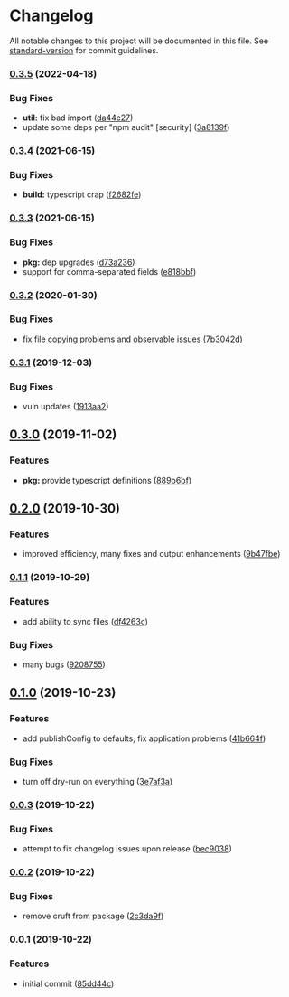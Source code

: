 # Changelog

All notable changes to this project will be documented in this file. See [standard-version](https://github.com/conventional-changelog/standard-version) for commit guidelines.

### [0.3.5](https://github.com/boneskull/sync-monorepo-packages/compare/v0.3.4...v0.3.5) (2022-04-18)

### Bug Fixes

- **util:** fix bad import ([da44c27](https://github.com/boneskull/sync-monorepo-packages/commit/da44c27bfadedcc9d66e47535435a6b91adc893e))
- update some deps per "npm audit" [security] ([3a8139f](https://github.com/boneskull/sync-monorepo-packages/commit/3a8139ff677667ced37a9d3b9366fb2a2560c1a0))

### [0.3.4](https://github.com/boneskull/sync-monorepo-packages/compare/v0.3.3...v0.3.4) (2021-06-15)

### Bug Fixes

- **build:** typescript crap ([f2682fe](https://github.com/boneskull/sync-monorepo-packages/commit/f2682fe497774576f14daebb6c055852fe93d3a1))

### [0.3.3](https://github.com/boneskull/sync-monorepo-packages/compare/v0.3.2...v0.3.3) (2021-06-15)

### Bug Fixes

- **pkg:** dep upgrades ([d73a236](https://github.com/boneskull/sync-monorepo-packages/commit/d73a23696331d328f5f10ab59022dc37febbeaeb))
- support for comma-separated fields ([e818bbf](https://github.com/boneskull/sync-monorepo-packages/commit/e818bbfca226b502a3d01148c4dcd8b89b751604))

### [0.3.2](https://github.com/boneskull/sync-monorepo-packages/compare/v0.3.1...v0.3.2) (2020-01-30)

### Bug Fixes

- fix file copying problems and observable issues ([7b3042d](https://github.com/boneskull/sync-monorepo-packages/commit/7b3042d54bb150cdb8954d5dfd2ed51cb49b4201))

### [0.3.1](https://github.com/boneskull/sync-monorepo-packages/compare/v0.3.0...v0.3.1) (2019-12-03)

### Bug Fixes

- vuln updates ([1913aa2](https://github.com/boneskull/sync-monorepo-packages/commit/1913aa2da41ba6b72448f73da85b0fd4c515ea35))

## [0.3.0](https://github.com/boneskull/sync-monorepo-packages/compare/v0.2.0...v0.3.0) (2019-11-02)

### Features

- **pkg:** provide typescript definitions ([889b6bf](https://github.com/boneskull/sync-monorepo-packages/commit/889b6bf82baa45dc3b71a89b04c3ef1148bb594a))

## [0.2.0](https://github.com/boneskull/sync-monorepo-packages/compare/v0.1.1...v0.2.0) (2019-10-30)

### Features

- improved efficiency, many fixes and output enhancements ([9b47fbe](https://github.com/boneskull/sync-monorepo-packages/commit/9b47fbe29e5d0223ff84f657300aa4bbafa737cd))

### [0.1.1](https://github.com/boneskull/sync-monorepo-packages/compare/v0.1.0...v0.1.1) (2019-10-29)

### Features

- add ability to sync files ([df4263c](https://github.com/boneskull/sync-monorepo-packages/commit/df4263cf697ac178eb38bfe352f51da3a5516379))

### Bug Fixes

- many bugs ([9208755](https://github.com/boneskull/sync-monorepo-packages/commit/920875509c4b316b51c9682d6eafa815c399037b))

## [0.1.0](https://github.com/boneskull/sync-monorepo-packages/compare/v0.0.3...v0.1.0) (2019-10-23)

### Features

- add publishConfig to defaults; fix application problems ([41b664f](https://github.com/boneskull/sync-monorepo-packages/commit/41b664f554a61b79f645e203772b9b1d765b601a))

### Bug Fixes

- turn off dry-run on everything ([3e7af3a](https://github.com/boneskull/sync-monorepo-packages/commit/3e7af3ac2bd4716c287108d8aaa44d292bacb84f))

### [0.0.3](https://github.com/boneskull/sync-monorepo-packages/compare/v0.0.2...v0.0.3) (2019-10-22)

### Bug Fixes

- attempt to fix changelog issues upon release ([bec9038](https://github.com/boneskull/sync-monorepo-packages/commit/bec903859b0a7291468813d0c76987018600e5e3))

### [0.0.2](https://github.com/boneskull/sync-monorepo-packages/compare/v0.0.1...v0.0.2) (2019-10-22)

### Bug Fixes

- remove cruft from package ([2c3da9f](https://github.com/boneskull/sync-monorepo-packages/commit/2c3da9f1085b338c3199e5cc5c98923cb293f2b2))

### 0.0.1 (2019-10-22)

### Features

- initial commit ([85dd44c](https://github.com/boneskull/sync-monorepo-packages/commit/85dd44ce3cbf7ac40f82400a89ad3b45295b9e7d))

